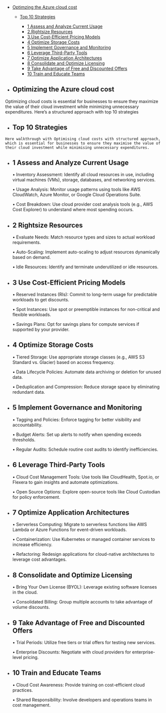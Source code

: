 - [Optimzing the Azure cloud cost](#Optimizing-the-Azure-cloud-cost)
  
    - [Top 10 Strategies](#Top-10-Strategies)
      
      - [1 Assess and Analyze Current Usage](#1-Assess-and-Analyze-Current-Usage)
      - [2.Rightsize Resources](#2.Rightsize-Resources)
      - [3.Use Cost-Efficient Pricing Models](#3.Use-Cost-Efficient-Pricing-Models)
      - [4 Optimize Storage Costs](#4-Optimize-Storage-Costs)
      - [5 Implement Governance and Monitoring](#5-Implement-Governance-and-Monitoring)
      - [6 Leverage Third-Party Tools](#6-Leverage-Third-Party-Tools)
      - [7 Optimize Application Architectures](#7-Optimize-Application-Architectures)
      - [8 Consolidate and Optimize Licensing](#8-Consolidate-and-Optimize-Licensing)
      - [9 Take Advantage of Free and Discounted Offers](#9-Take-Advantage-of-Free-and-Discounted-Offers)
      - [10 Train and Educate Teams](#10-Train-and-Educate-Teams)

       
- ## Optimizing the Azure cloud cost
Optimizing cloud costs is essential for businesses to ensure they maximize the value of their cloud investment while minimizing unnecessary
expenditures. Here’s  a structured approach with top 10 strategies
   
   - ## Top 10 Strategies
    Here walkthrough with Optimising cloud costs with structured approach, which is essential for businesses to ensure they maximise the value of
    their cloud investment while minimising unnecessary expenditures.
  
   - ## 1 Assess and Analyze Current Usage
      •	Inventory Assessment: Identify all cloud resources in use, including virtual machines (VMs), storage, databases, and networking services.
  
      •	Usage Analysis: Monitor usage patterns using tools like AWS CloudWatch, Azure Monitor, or Google Cloud Operations Suite.
  
      •	Cost Breakdown: Use cloud provider cost analysis tools (e.g., AWS Cost Explorer) to understand where most spending occurs.
 
   - ## 2 Rightsize Resources
      •	Evaluate Needs: Match resource types and sizes to actual workload requirements.
  
      •	Auto-Scaling: Implement auto-scaling to adjust resources dynamically based on demand.
  
      •	Idle Resources: Identify and terminate underutilized or idle resources.
 
- ## 3 Use Cost-Efficient Pricing Models
    •	Reserved Instances (RIs): Commit to long-term usage for predictable workloads to get discounts.
  
    •	Spot Instances: Use spot or preemptible instances for non-critical and flexible workloads.
  
    •	Savings Plans: Opt for savings plans for compute services if supported by your provider.
 
- ## 4 Optimize Storage Costs
    •	Tiered Storage: Use appropriate storage classes (e.g., AWS S3 Standard vs. Glacier) based on access frequency.
  
    •	Data Lifecycle Policies: Automate data archiving or deletion for unused data.
  
    •	Deduplication and Compression: Reduce storage space by eliminating redundant data.
 
- ## 5 Implement Governance and Monitoring
    •	Tagging and Policies: Enforce tagging for better visibility and accountability.
  
    •	Budget Alerts: Set up alerts to notify when spending exceeds thresholds.
  
    •	Regular Audits: Schedule routine cost audits to identify inefficiencies.
 
- ## 6 Leverage Third-Party Tools
    •	Cloud Cost Management Tools: Use tools like CloudHealth, Spot.io, or Flexera to gain insights and automate optimizations.
  
    •	Open Source Options: Explore open-source tools like Cloud Custodian for policy enforcement.
 
- ## 7 Optimize Application Architectures
    •	Serverless Computing: Migrate to serverless functions like AWS Lambda or Azure Functions for event-driven workloads.
  
    •	Containerization: Use Kubernetes or managed container services to increase efficiency.
  
    •	Refactoring: Redesign applications for cloud-native architectures to leverage cost advantages.
 
- ## 8 Consolidate and Optimize Licensing
    •	Bring Your Own License (BYOL): Leverage existing software licenses in the cloud.
  
    •	Consolidated Billing: Group multiple accounts to take advantage of volume discounts.
 
- ## 9 Take Advantage of Free and Discounted Offers
    •	Trial Periods: Utilize free tiers or trial offers for testing new services.
  
    •	Enterprise Discounts: Negotiate with cloud providers for enterprise-level pricing.
 
- ## 10 Train and Educate Teams
    •	Cloud Cost Awareness: Provide training on cost-efficient cloud practices.
  
    •	Shared Responsibility: Involve developers and operations teams in cost management.

